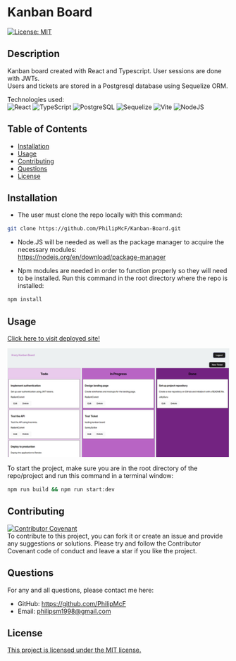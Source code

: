 # Kanban Board
[![License: MIT](https://img.shields.io/badge/license-MIT-blue)](https://opensource.org/licenses/MIT)
## Description
Kanban board created with React and Typescript. User sessions are done with JWTs.<br>
Users and tickets are stored in a Postgresql database using Sequelize ORM.<br>
<!-- NO WAY TO CREATE NEW USERS ¯\_(ツ)_/¯ -->
Technologies used:<br>
![React](https://img.shields.io/badge/react-%2320232a.svg?style=for-the-badge&logo=react&logoColor=%2361DAFB)
![TypeScript](https://img.shields.io/badge/TypeScript-007ACC?style=for-the-badge&logo=typescript&logoColor=white)
![PostgreSQL](https://img.shields.io/badge/PostgreSQL-316192?style=for-the-badge&logo=postgresql&logoColor=white)
![Sequelize](https://img.shields.io/badge/Sequelize-52B0E7?style=for-the-badge&logo=Sequelize&logoColor=white)
![Vite](https://img.shields.io/badge/vite-%23646CFF.svg?style=for-the-badge&logo=vite&logoColor=white)
![NodeJS](https://img.shields.io/badge/Node.js-43853D?style=for-the-badge&logo=node.js&logoColor=white)

## Table of Contents
- [Installation](#installation)
- [Usage](#usage)
- [Contributing](#contributing)
- [Questions](#questions)
- [License](#license)

## Installation

- The user must clone the repo locally with this command:
```bash
git clone https://github.com/PhilipMcF/Kanban-Board.git
```
- Node.JS will be needed as well as the package manager to acquire the necessary modules:<br>
https://nodejs.org/en/download/package-manager

- Npm modules are needed in order to function properly so they will need to be installed. Run this command in the root directory where the repo is installed:
```bash
npm install
```

## Usage

[Click here to visit deployed site!](https://kanban-board-parh.onrender.com)

[![Dashboard of Kanban Board](./images/kanbanBoardDashboard.PNG)](https://kanban-board-parh.onrender.com)

To start the project, make sure you are in the root directory of the repo/project and run this command in a terminal window:
```bash
npm run build && npm run start:dev
```

## Contributing
[![Contributor Covenant](https://img.shields.io/badge/Contributor%20Covenant-2.1-4baaaa.svg)](https://www.contributor-covenant.org/version/2/1/code_of_conduct/)<br>
To contribute to this project, you can fork it or create an issue and provide any suggestions or solutions.
Please try and follow the Contributor Covenant code of conduct and leave a star if you like the project.

## Questions
For any and all questions, please contact me here:
- GitHub: https://github.com/PhilipMcF
- Email: philipsm1998@gmail.com

## License
[This project is licensed under the MIT license.](#https://opensource.org/license/mit)